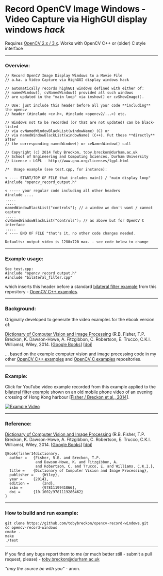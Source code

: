 #  Record OpenCV Image Windows - Video Capture via HighGUI display windows _hack_

Requires [OpenCV 2.x / 3.x](http://www.opencv.org).
Works with OpenCV C++ or (older) C style interface

---

### Overview:

```
// Record OpenCV Image Display Windows to a Movie File
// a.ka. a Video Capture via HighGUI display windows hack

// automatically records highGUI windows defined with either of:
// namedWindow(), cvNamedWindow() provided all such windows
// are updated in the "main loop" via imshow() or cvShowImage().

// Use: just include this header before all your code **including** the opencv
// header (#include <cv.h>, #include <opencv2/...>) etc.

// Windows not to be recorded (or that are not updated) can be black-listed
// via cvNamedWindowBlackList(windowName) (C) or
// via namedWindowBlackList(windowName) (C++). Put these **directly** after
// the corresponding namedWindow() or cvNamedWindow() call

// Copyright (c) 2014 Toby Breckon, toby.breckon@durham.ac.uk
// School of Engineering and Computing Sciences, Durham University
// License : LGPL - http://www.gnu.org/licenses/lgpl.html

/*  Usage example (see test.cpp, for instance):

< ---- START/TOP OF FILE that includes main() / "main display loop"
#include "opencv_record_output.h"

< ----- your regular code including all other headers
#include ....
.....
.....
namedWindowBlackList("controls"); // a window we don't want / cannot capture
.....
cvNamedWindowBlackList("controls"); // as above but for OpenCV C interface
.....
< ---- END OF FILE "that's it, no other code changes needed.

Defaults: output video is 1280x720 max. - see code below to change

```
---

### Example usage:

```
See test.cpp:
#include "opencv_record_output.h"
#include "bilateral_filter.cpp"
```

which inserts this header before a standard [bilateral filter example](https://github.com/tobybreckon/opencv-record-windows/blob/master/bilateral_filter.cpp) from this repository - [OpenCV C++ examples](https://github.com/tobybreckon/cpp-examples-ipcv).

---
### Background:

Originally developed to generate the video examples for the ebook version of:

 [Dictionary of Computer Vision and Image Processing](http://dx.doi.org/10.1002/9781119286462) (R.B. Fisher, T.P. Breckon, K. Dawson-Howe, A. Fitzgibbon, C. Robertson, E. Trucco, C.K.I. Williams), Wiley, 2014.
 [[Google Books](http://books.google.co.uk/books?id=TaEQAgAAQBAJ&lpg=PP1&dq=isbn%3A1118706811&pg=PP1v=onepage&q&f=false)] [[doi](http://dx.doi.org/10.1002/9781119286462)]

... based on the example computer vision and image processing code in my other [OpenCV C++ examples](https://github.com/tobybreckon/cpp-examples-ipcv)
and  [OpenCV C examples](https://github.com/tobybreckon/c-examples-ipcv) repositories.

---

### Example:

Click for YouTube video example recorded from this example applied to the [bilateral filter example](https://github.com/tobybreckon/opencv-record-windows/blob/master/bilateral_filter.cpp) shown on an old mobile phone video of an evening crossing of Hong Kong harbour [[Fisher / Breckon et al., 2014](http://dx.doi.org/10.1002/9781119286462)].

[![Example Video](http://img.youtube.com/vi/dFWRmQP9Y-A/0.jpg)](http://www.youtube.com/watch?v=dFWRmQP9Y-A)

---

### Reference:

[Dictionary of Computer Vision and Image Processing](http://dx.doi.org/10.1002/9781119286462) (R.B. Fisher, T.P. Breckon, K. Dawson-Howe, A. Fitzgibbon, C. Robertson, E. Trucco, C.K.I. Williams), Wiley, 2014.
[[Google Books](http://books.google.co.uk/books?id=TaEQAgAAQBAJ&lpg=PP1&dq=isbn%3A1118706811&pg=PP1v=onepage&q&f=false)] [[doi](http://dx.doi.org/10.1002/9781119286462)]

```
@Book{fisher14dictionary,
  author =   {Fisher, R.B. and Breckon, T.P.
              and Dawson-Howe, K. and Fitzgibbon, A.
              and Robertson, C. and Trucco, E. and Williams, C.K.I.},
  title = 	 {Dictionary of Computer Vision and Image Processing},
  publisher = 	 {Wiley},
  year = 	 {2014},
  edition =      {2nd},
  isbn =         {9781119941866},
  doi = 	 {10.1002/9781119286462}
}
```
---

### How to build and run example:

```
git clone https://github.com/tobybreckon/opencv-record-windows.git
cd opencv-record-windows
cmake .
make
./test
```
---

If you find any bugs report them to me (or much better still - submit a pull request, please) - toby.breckon@durham.ac.uk

_"may the source be with you"_ - anon.
